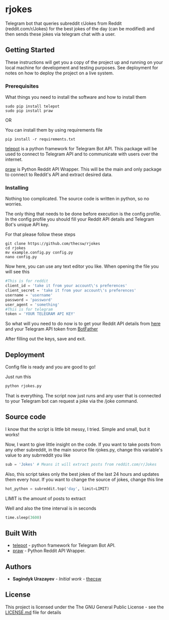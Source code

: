 # rjokes

Telegram bot that queries subreddit r/Jokes from Reddit (reddit.com/r/Jokes) for the best jokes of the day (can be modified) and then sends these jokes via telegram chat with a user.

## Getting Started

These instructions will get you a copy of the project up and running on your local machine for development and testing purposes. See deployment for notes on how to deploy the project on a live system.

### Prerequisites

What things you need to install the software and how to install them

```
sudo pip install telepot
sudo pip install praw
```

OR

You can install them by using requirements file

```
pip install -r requirements.txt
```

[telepot](https://github.com/nickoala/telepot) is a python framework for Telegram Bot API. This package will be used to connect to Telegram API and to communicate with users over the internet.

[praw](https://github.com/praw-dev/praw) is Python Reddit API Wrapper. This will be the main and only package to connect to Reddit's API and extract desired data.

### Installing

Nothing too complicated. The source code is written in python, so no worries.

The only thing that needs to be done before execution is the config profile. In the config profile you should fill your Reddit API details and Telegram Bot's unique API key.

For that please follow these steps

```
git clone https://github.com/thecsw/rjokes
cd rjokes
mv example.config.py config.py
nano config.py
```

Now here, you can use any text editor you like. When opening the file you will see this

```python
#This is for reddit
client_id = 'take it from your account\'s preferences'
client_secret = 'take it from your account\'s preferences'
username = 'username'
password = 'password'
user_agent = 'something'
#This is for telegram
token = 'YOUR TELEGRAM API KEY'
```

So what will you need to do now is to get your Reddit API details from [here](https://reddit.com) and your Telegram API token from [BotFather](https://telegram.me/botfather)

After filling out the keys, save and exit.

## Deployment

Config file is ready and you are good to go!

Just run this

```bash
python rjokes.py
```

That is everything. The script now just runs and any user that is connected to your Telegram bot can request a joke via the /joke command.

## Source code

I know that the script is little bit messy, I tried. Simple and small, but it works!

Now, I want to give little insight on the code. If you want to take posts from any other subreddit, in the main source file rjokes.py, change this variable's value to any subrreddit you like

```python
sub = 'Jokes' # Means it will extract posts from reddit.com/r/Jokes
```

Also, this script takes only the best jokes of the last 24 hours and updates them every hour. If you want to change the source of jokes, change this line

```python
hot_python = subreddit.top('day', limit=LIMIT)
```

LIMIT is the amount of posts to extract

Well and also the time interval is in seconds

```python
time.sleep(3600)
```

## Built With

* [telepot](https://github.com/nickoala/telepot) - python framework for Telegram Bot API.
* [praw](https://github.com/praw-dev/praw) - Python Reddit API Wrapper.

## Authors

* **Sagindyk Urazayev** - *Initial work* - [thecsw](https://github.com/thecsw)

## License

This project is licensed under the The GNU General Public License - see the [LICENSE.md](https://github.com/thecsw/rjokes/blob/master/LICENSE) file for details
